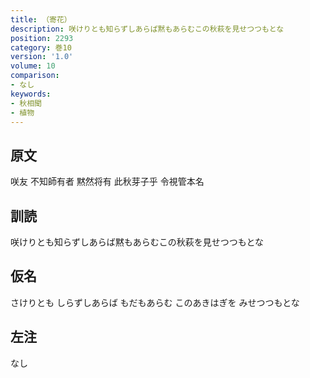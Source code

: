 ```yaml
---
title: （寄花）
description: 咲けりとも知らずしあらば黙もあらむこの秋萩を見せつつもとな
position: 2293
category: 巻10
version: '1.0'
volume: 10
comparison:
- なし
keywords:
- 秋相聞
- 植物
---
```


## 原文

咲友 不知師有者 黙然将有 此秋芽子乎 令視管本名

## 訓読

咲けりとも知らずしあらば黙もあらむこの秋萩を見せつつもとな

## 仮名

さけりとも しらずしあらば もだもあらむ このあきはぎを みせつつもとな

## 左注

なし
